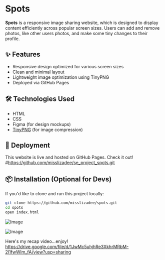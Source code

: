 # Spots

**Spots** is a responsive image sharing website, which is designed to display content efficiently across popular screen sizes. Users can add and remove photos, like other users photos, and make some tiny changes to their profile.

## ✨ Features

- Responsive design optimized for various screen sizes
- Clean and minimal layout
- Lightweight image optimization using TinyPNG
- Deployed via GitHub Pages

## 🛠️ Technologies Used

- HTML
- CSS
- Figma (for design mockups)
- [TinyPNG](https://tinypng.com/) (for image compression)

## 🚀 Deployment

This website is live and hosted on GitHub Pages. Check it out! #https://github.com/misslizadee/se_project_spots.git

## 📦 Installation (Optional for Devs)

If you'd like to clone and run this project locally:

```bash
git clone https://github.com/misslizadee/spots.git
cd spots
open index.html
```

![Image](https://github.com/user-attachments/assets/c5993a57-9651-4271-996d-b24015b25be9)

![Image](https://github.com/user-attachments/assets/137de26a-0324-4e3a-a0a1-fd991cf6cdf8)

Here's my recap video...enjoy! https://drive.google.com/file/d/1JwMc5uhjhRe3XkhrMRbM-2l1fwWlm_fA/view?usp=sharing
